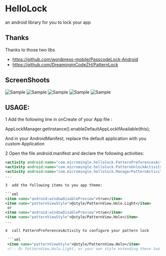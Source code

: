 # HelloLock
an android library for you to lock your app

## Thanks
 Thanks to those two libs
  * https://github.com/wordpress-mobile/PasscodeLock-Android
  * https://github.com/DreaminginCodeZH/PatternLock

##  ScreenShoots

![Sample](./ScreenShots/mainpage.png)
![Sample](./ScreenShots/turnon.png)
![Sample](./ScreenShots/start.png)
![Sample](./ScreenShots/confirm.png)
![Sample](./ScreenShots/error.png)

## USAGE:

1  Add the following line in onCreate of your App file :

   AppLockManager.getInstance().enableDefaultAppLockIfAvailable(this);

   And in your AndroidManifest, replace the default application with you custom Application


2  Open the file android.manifest and declare the following activities:

```xml
<activity android:name="com.micromingle.hellolock.PatternPreferencesActivity"></activity>
<activity android:name="com.micromingle.hellolock.PatternUnlockActivity"></activity>
<activity android:name="com.micromingle.hellolock.ManagerPatternActivity"></activity>
...

3  add the following items to you app theme:

```xml
<item name="android:windowDisablePreview">true</item>
<item name="patternViewStyle">@style/PatternView.Holo.Light</item>
 or
<item name="android:windowDisablePreview">true</item>
<item name="patternViewStyle">@style/PatternView.Holo</item>
...

4  call PatternPreferencesActivity to configure your pattern lock

 ```xml
 <item name="patternViewStyle">@style/PatternView.Holo</item>
 <!-- Or PatternView.Holo.Light, or your own style extending these two or not. -->
 ```